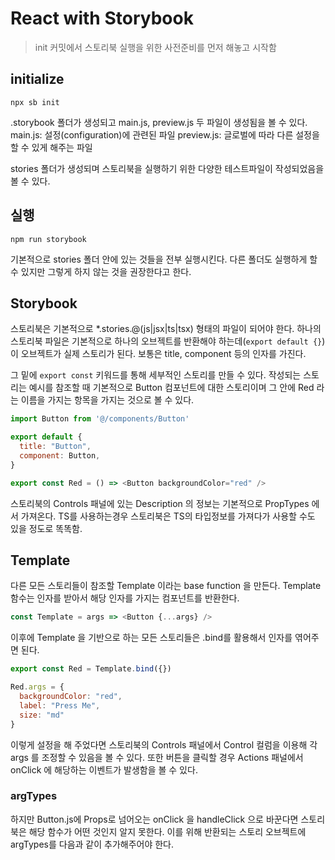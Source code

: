 # React with Storybook

> init 커밋에서 스토리북 실행을 위한 사전준비를 먼저 해놓고 시작함

## initialize
```shell
npx sb init
```

.storybook 폴더가 생성되고 main.js, preview.js 두 파일이 생성됨을 볼 수 있다.
main.js: 설정(configuration)에 관련된 파일
preview.js: 글로벌에 따라 다른 설정을 할 수 있게 해주는 파일

stories 폴더가 생성되며 스토리북을 실행하기 위한 다양한 테스트파일이 작성되었음을 볼 수 있다.

## 실행
```shell
npm run storybook
```

기본적으로 stories 폴더 안에 있는 것들을 전부 실행시킨다. 다른 폴더도 실행하게 할 수 있지만 그렇게 하지 않는 것을 권장한다고 한다.

## Storybook
스토리북은 기본적으로 *.stories.@(js|jsx|ts|tsx) 형태의 파일이 되어야 한다.
하나의 스토리북 파일은 기본적으로 하나의 오브젝트를 반환해야 하는데(`export default {}`)이 오브젝트가 실제 스토리가 된다.
보통은 title, component 등의 인자를 가진다.

그 밑에 `export const` 키워드를 통해 세부적인 스토리를 만들 수 있다.
작성되는 스토리는 예시를 참조할 때 기본적으로 Button 컴포넌트에 대한 스토리이며 그 안에 Red 라는 이름을 가지는 항목을 가지는 것으로 볼 수 있다.
```javascript
import Button from '@/components/Button'

export default {
  title: "Button",
  component: Button,
}

export const Red = () => <Button backgroundColor="red" />
```


스토리북의 Controls 패널에 있는 Description 의 정보는 기본적으로 PropTypes 에서 가져온다. 
TS를 사용하는경우 스토리북은 TS의 타입정보를 가져다가 사용할 수도 있을 정도로 똑똑함.
 
## Template
다른 모든 스토리들이 참조할 Template 이라는 base function 을 만든다.
Template 함수는 인자를 받아서 해당 인자를 가지는 컴포넌트를 반환한다.
```javascript
const Template = args => <Button {...args} />
```

이후에 Template 을 기반으로 하는 모든 스토리들은 .bind를 활용해서 인자를 엮어주면 된다.
```javascript
export const Red = Template.bind({})

Red.args = {
  backgroundColor: "red",
  label: "Press Me",
  size: "md"
}
```

이렇게 설정을 해 주었다면 스토리북의 Controls 패널에서 Control 컬럼을 이용해 각 args 를 조정할 수 있음을 볼 수 있다.
또한 버튼을 클릭할 경우 Actions 패널에서 onClick 에 해당하는 이벤트가 발생함을 볼 수 있다.

### argTypes
하지만 Button.js에 Props로 넘어오는 onClick 을 handleClick 으로 바꾼다면 스토리북은 해당 함수가 어떤 것인지 알지 못한다. 
이를 위해 반환되는 스토리 오브젝트에 argTypes를 다음과 같이 추가해주어야 한다.

